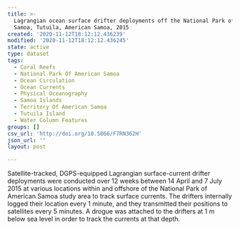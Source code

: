 ```yaml
---
title: >-
  Lagrangian ocean surface drifter deployments off the National Park of American
  Samoa, Tutuila, American Samoa, 2015
created: '2020-11-12T18:12:12.436239'
modified: '2020-11-12T18:12:12.436245'
state: active
type: dataset
tags:
  - Coral Reefs
  - National Park Of American Samoa
  - Ocean Circulation
  - Ocean Currents
  - Physical Oceanography
  - Samoa Islands
  - Territory Of American Samoa
  - Tutuila Island
  - Water Column Features
groups: []
csv_url: 'http://doi.org/10.5066/F7RN362H'
json_url: ''
layout: post

---
```

Satellite-tracked, DGPS-equipped Lagrangian surface-current drifter deployments were conducted over 12 weeks between 14 April and 7 July 2015 at various locations within and offshore of the National Park of American Samoa study area to track surface currents. The drifters internally logged their location every 1 minute, and they transmitted their positions to satellites every 5 minutes. A drogue was attached to the drifters at 1 m below sea level in order to track the currents at that depth.
